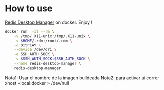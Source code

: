 # How to use

[Redis Desktop Manager](https://redisdesktop.com/) on docker. Enjoy !

```bash
docker run  -it --rm \
    -v /tmp/.X11-unix:/tmp/.X11-unix \
    -v $HOME/.rdm:/root/.rdm \
    -e DISPLAY \
    --device /dev/dri \
    -e SSH_AUTH_SOCK \
    -v $SSH_AUTH_SOCK:$SSH_AUTH_SOCK \
    --name redis-desktop-manager \
    redis-desktop-manager
```

Nota1: Usar el nombre de la imagen buildeada
Nota2: para activar ui correr xhost +local:docker > /dev/null 
